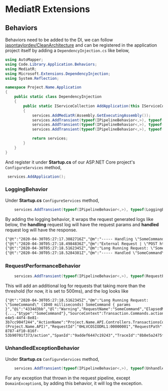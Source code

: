 # MediatR Extensions

## Behaviors

Behaviors need to be added to the DI, we can follow [jasontaylordev/CleanArchitecture](https://github.com/jasontaylordev/CleanArchitecture) and can be registered in the application project itself by adding a `DependencyInjection.cs` like below,

```cs
using AutoMapper;
using Code.Library.Application.Behaviors;
using MediatR;
using Microsoft.Extensions.DependencyInjection;
using System.Reflection;

namespace Project.Name.Application
{
    public static class DependencyInjection
    {
        public static IServiceCollection AddApplication(this IServiceCollection services)
        {
            services.AddMediatR(Assembly.GetExecutingAssembly());
            services.AddTransient(typeof(IPipelineBehavior<,>), typeof(LoggingBehavior<,>));
            services.AddTransient(typeof(IPipelineBehavior<,>), typeof(RequestPerformanceBehavior<,>));
            services.AddTransient(typeof(IPipelineBehavior<,>), typeof(UnhandledExceptionBehaviour<,>));

            return services;
        }
    }
}
```

And register it under **Startup.cs** of our ASP.NET Core project's `ConfigureServices` method,

```cs
 services.AddApplication();
```

### LoggingBehavior

Under **Startup.cs** `ConfigureServices` method,

```cs
    services.AddTransient(typeof(IPipelineBehavior<,>), typeof(LoggingBehavior<,>));
```

By adding the logging behavior, it wraps the request generated logs like below, the **handling** request log will have the request params and **handled** request log will have the response.

```txt
{"@t":"2020-04-30T05:27:17.3082716Z","@m":"----- Handling \"SomeCommand\" (SomeCommand { params: ... })" ...}
{"@t":"2020-04-30T05:27:18.4984836Z","@m":"External Request | \"POST http://www.mocky.io/v2/5eaa5f4f2d000052002685bf\"...}
{"@t":"2020-04-30T05:27:18.5162345Z","@m":"Long Running Request: \"SomeCommand\" (1040 milliseconds) SomeCommand { params }",...}
{"@t":"2020-04-30T05:27:18.5284381Z","@m":"----- Handled \"SomeCommand\" - response: Unit {  }","@i":"84b9c5be",...}
```

### RequestPerformanceBehavior

```cs
    services.AddTransient(typeof(IPipelineBehavior<,>), typeof(RequestPerformanceBehavior<,>));
```

This will add an additional log for requests that taking more than the threshold (for now, it is set to 500ms), and the log looks like

```
{"@t":"2020-04-30T05:27:18.5162345Z","@m":"Long Running Request: \"SomeCommand\" (1040 milliseconds) SomeCommand { params }","@i":"4334d3bb","@l":"Warning","RequestName":"SomeCommand","ElapsedMilliseconds":1040,"Request":{...,"$type":"SomeCommand"},"SourceContext":Transaction.Commands.actionTransaction.SomeCommand","ActionId":"415e12cf-e4e5-44f4-8e81-3b7cc904f244","ActionName":"Project.Name.API.Controllers.TransactionsController.actionTransactionAsync (Project.Name.API)","RequestId":"0HLVCOSIODRL1:00000001","RequestPath":"/v1/Transactions/79f22472-8787-4f10-816f-53b90701f373/action","SpanId":"9addef6447c19243","TraceId":"8b8e5a2475f2d24c9fcd140c13fbb19d","ParentId":"c46f37f8374da944","ConnectionId":"0HLVCOSIODRL1","MachineName":"WORKSTN1","Assembly":"Project.Name.API","Version":"1.0.0.0"}
```

### UnhandledExceptionBehavior

Under **Startup.cs** `ConfigureServices` method,

```cs
    services.AddTransient(typeof(IPipelineBehavior<,>), typeof(UnhandledExceptionBehavior<,>));
```

For any exception that thrown in the request pipeline, except `DomainException`s, by adding this behavior, it will log the exception.
